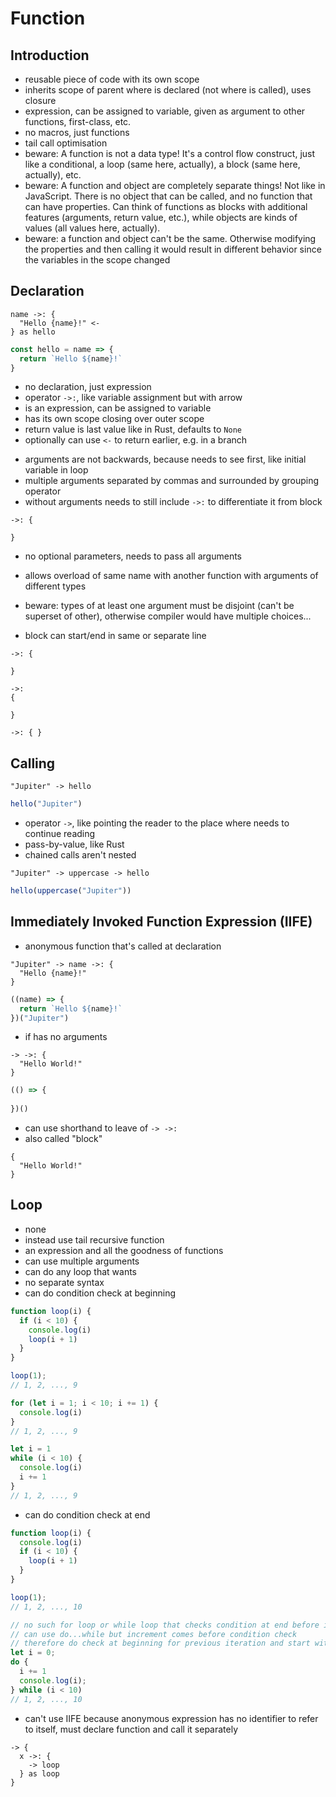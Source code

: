 # Function



## Introduction

- reusable piece of code with its own scope
- inherits scope of parent where is declared (not where is called), uses closure
- expression, can be assigned to variable, given as argument to other functions, first-class, etc.
- no macros, just functions
- tail call optimisation
- beware: A function is not a data type! It's a control flow construct, just like a conditional, a loop (same here, actually), a block (same here, actually), etc.
- beware: A function and object are completely separate things! Not like in JavaScript. There is no object that can be called, and no function that can have properties. Can think of functions as blocks with additional features (arguments, return value, etc.), while objects are kinds of values (all values here, actually).
- beware: a function and object can't be the same. Otherwise modifying the properties and then calling it would result in different behavior since the variables in the scope changed



## Declaration

```
name ->: {
  "Hello {name}!" <-
} as hello
```

```js
const hello = name => { 
  return `Hello ${name}!`
}
```

- no declaration, just expression
- operator `->:`, like variable assignment but with arrow
- is an expression, can be assigned to variable
- has its own scope closing over outer scope
- return value is last value like in Rust, defaults to `None`
- optionally can use `<-` to return earlier, e.g. in a branch
<!-- todo: where is it? at beginning or end of line? -->
- arguments are not backwards, because needs to see first, like initial variable in loop
- multiple arguments separated by commas and surrounded by grouping operator
- without arguments needs to still include `->:` to differentiate it from block

```
->: {

}
```

- no optional parameters, needs to pass all arguments
<!-- todo: variadic arguments, rest parameters? for arbitrarily many parameters, e.g. add, join, etc.
what would parameter become? List, object?
can use multiple, matches greedily (longest possible match), like in TypeScript variadic tuple types?
-->
- allows overload of same name with another function with arguments of different types
<!-- todo: good idea? -->
- beware: types of at least one argument must be disjoint (can't be superset of other), otherwise compiler would have multiple choices...
<!-- todo: enough to guarantee that choices for compiler are unambiguous? -->
- block can start/end in same or separate line

```
->: {

}

->:
{

}

->: { }
```



## Calling

```
"Jupiter" -> hello
```

```js
hello("Jupiter")
```

- operator `->`, like pointing the reader to the place where needs to continue reading
- pass-by-value, like Rust
- chained calls aren't nested
<!-- todo: this is true only if the argument doesn't use grouping, so mostly wrong... -->

```
"Jupiter" -> uppercase -> hello
```

```js
hello(uppercase("Jupiter"))
```



## Immediately Invoked Function Expression (IIFE)

- anonymous function that's called at declaration

```
"Jupiter" -> name ->: {
  "Hello {name}!"
}
```

```js
((name) => {
  return `Hello ${name}!`
})("Jupiter")
```

- if has no arguments

```
-> ->: {
  "Hello World!"
}
```

```js
(() => {
  
})()
```

- can use shorthand to leave of `-> ->:`
- also called "block"

```
{
  "Hello World!"
}
```



## Loop

- none
- instead use tail recursive function
- an expression and all the goodness of functions
- can use multiple arguments
- can do any loop that wants
- no separate syntax
- can do condition check at beginning

```js
function loop(i) {
  if (i < 10) {
    console.log(i)
    loop(i + 1)
  }
}

loop(1);
// 1, 2, ..., 9

for (let i = 1; i < 10; i += 1) {
  console.log(i)
}
// 1, 2, ..., 9

let i = 1
while (i < 10) {
  console.log(i)
  i += 1
}
// 1, 2, ..., 9
```

- can do condition check at end

```js
function loop(i) {
  console.log(i)
  if (i < 10) {
    loop(i + 1)
  }
}

loop(1);
// 1, 2, ..., 10

// no such for loop or while loop that checks condition at end before increment
// can use do...while but increment comes before condition check
// therefore do check at beginning for previous iteration and start with one less
let i = 0;
do {
  i += 1
  console.log(i);
} while (i < 10)
// 1, 2, ..., 10
```

- can't use IIFE because anonymous expression has no identifier to refer to itself,  must declare function and call it separately
<!-- todo: how to do `continue` and `break`? -->

```
-> {
  x ->: {
    -> loop
  } as loop
}
```
